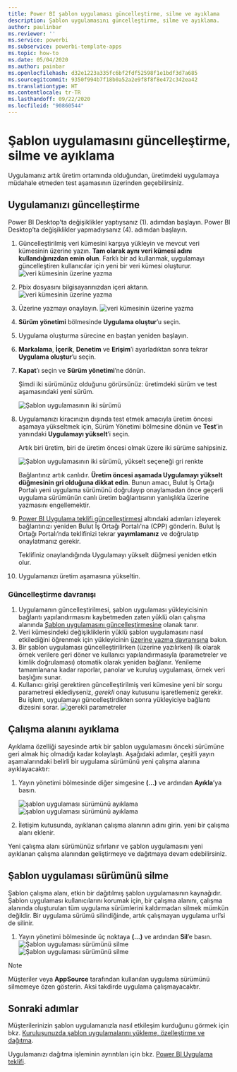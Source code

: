 ```yaml
---
title: Power BI şablon uygulaması güncelleştirme, silme ve ayıklama
description: Şablon uygulamasını güncelleştirme, silme ve ayıklama.
author: paulinbar
ms.reviewer: ''
ms.service: powerbi
ms.subservice: powerbi-template-apps
ms.topic: how-to
ms.date: 05/04/2020
ms.author: painbar
ms.openlocfilehash: d32e1223a335fc6bf2fdf52598f1e1bdf3d7a685
ms.sourcegitcommit: 9350f994b7f18b0a52a2e9f8f8f8e472c342ea42
ms.translationtype: HT
ms.contentlocale: tr-TR
ms.lasthandoff: 09/22/2020
ms.locfileid: "90860544"
---
```

# <a name="update-delete-and-extract-template-app"></a>Şablon uygulamasını güncelleştirme, silme ve ayıklama

Uygulamanız artık üretim ortamında olduğundan, üretimdeki uygulamaya müdahale etmeden test aşamasının üzerinden geçebilirsiniz.
## <a name="update-your-app"></a>Uygulamanızı güncelleştirme

Power BI Desktop’ta değişiklikler yaptıysanız (1). adımdan başlayın. Power BI Desktop’ta değişiklikler yapmadıysanız (4). adımdan başlayın.

1. Güncelleştirilmiş veri kümesini karşıya yükleyin ve mevcut veri kümesinin üzerine yazın. **Tam olarak aynı veri kümesi adını kullandığınızdan emin olun**. Farklı bir ad kullanmak, uygulamayı güncelleştiren kullanıcılar için yeni bir veri kümesi oluşturur.
![veri kümesinin üzerine yazma](media/service-template-apps-update-extract-delete/power-bi-template-app-upload-dataset.png)
1. Pbix dosyasını bilgisayarınızdan içeri aktarın.
![veri kümesinin üzerine yazma](media/service-template-apps-update-extract-delete/power-bi-template-app-upload-dataset2.png)
1. Üzerine yazmayı onaylayın.
![veri kümesinin üzerine yazma](media/service-template-apps-update-extract-delete/power-bi-template-app-upload-dataset3.png)

1. **Sürüm yönetimi** bölmesinde **Uygulama oluştur**’u seçin.
1. Uygulama oluşturma sürecine en baştan yeniden başlayın.
1. **Markalama**, **İçerik**, **Denetim** ve **Erişim**’i ayarladıktan sonra tekrar **Uygulama oluştur**’u seçin.
1. **Kapat**’ı seçin ve **Sürüm yönetimi**’ne dönün.

   Şimdi iki sürümünüz olduğunu görürsünüz: üretimdeki sürüm ve test aşamasındaki yeni sürüm.

    ![Şablon uygulamasının iki sürümü](media/service-template-apps-update-extract-delete/power-bi-template-app-update1.png)

1. Uygulamanızı kiracınızın dışında test etmek amacıyla üretim öncesi aşamaya yükseltmek için, Sürüm Yönetimi bölmesine dönün ve **Test**’in yanındaki **Uygulamayı yükselt**’i seçin.

   Artık biri üretim, biri de üretim öncesi olmak üzere iki sürüme sahipsiniz.

   ![Şablon uygulamasının iki sürümü, yükselt seçeneği gri renkte](media/service-template-apps-update-extract-delete/power-bi-template-app-update2.png)

   Bağlantınız artık canlıdır. **Üretim öncesi aşamada Uygulamayı yükselt düğmesinin gri olduğuna dikkat edin**. Bunun amacı, Bulut İş Ortağı Portalı yeni uygulama sürümünü doğrulayıp onaylamadan önce geçerli uygulama sürümünün canlı üretim bağlantısının yanlışlıkla üzerine yazmasını engellemektir.

1. [Power BI Uygulama teklifi güncelleştirmesi](/azure/marketplace/cloud-partner-portal/power-bi/cpp-update-existing-offer) altındaki adımları izleyerek bağlantınızı yeniden Bulut İş Ortağı Portalı'na (CPP) gönderin. Bulut İş Ortağı Portalı’nda teklifinizi tekrar **yayımlamanız** ve doğrulatıp onaylatmanız gerekir.

   Teklifiniz onaylandığında Uygulamayı yükselt düğmesi yeniden etkin olur. 
1. Uygulamanızı üretim aşamasına yükseltin.
   
### <a name="update-behavior"></a>Güncelleştirme davranışı

1. Uygulamanın güncelleştirilmesi, şablon uygulaması yükleyicisinin bağlantı yapılandırmasını kaybetmeden zaten yüklü olan çalışma alanında [Şablon uygulamasını güncelleştirmesine](service-template-apps-install-distribute.md#update-a-template-app) olanak tanır.
1. Veri kümesindeki değişikliklerin yüklü şablon uygulamasını nasıl etkilediğini öğrenmek için yükleyicinin [üzerine yazma davranışına](service-template-apps-install-distribute.md#overwrite-behavior) bakın.
1. Bir şablon uygulaması güncelleştirilirken (üzerine yazılırken) ilk olarak örnek verilere geri döner ve kullanıcı yapılandırmasıyla (parametreler ve kimlik doğrulaması) otomatik olarak yeniden bağlanır. Yenileme tamamlanana kadar raporlar, panolar ve kuruluş uygulaması, örnek veri başlığını sunar.
1. Kullanıcı girişi gerektiren güncelleştirilmiş veri kümesine yeni bir sorgu parametresi eklediyseniz, *gerekli* onay kutusunu işaretlemeniz gerekir. Bu işlem, uygulamayı güncelleştirdikten sonra yükleyiciye bağlantı dizesini sorar.
 ![gerekli parametreler](media/service-template-apps-update-extract-delete/power-bi-template-app-upload-dataset4.png)

## <a name="extract-workspace"></a>Çalışma alanını ayıklama
Ayıklama özelliği sayesinde artık bir şablon uygulamasını önceki sürümüne geri almak hiç olmadığı kadar kolaylaştı. Aşağıdaki adımlar, çeşitli yayın aşamalarındaki belirli bir uygulama sürümünü yeni çalışma alanına ayıklayacaktır:

1. Yayın yönetimi bölmesinde diğer simgesine **(...)** ve ardından **Ayıkla**’ya basın.

    ![şablon uygulaması sürümünü ayıklama](media/service-template-apps-update-extract-delete/power-bi-template-app-extract.png) ![şablon uygulaması sürümünü ayıklama](media/service-template-apps-update-extract-delete/power-bi-template-app-extract-dialog.png)
2. İletişim kutusunda, ayıklanan çalışma alanının adını girin. yeni bir çalışma alanı eklenir.

Yeni çalışma alanı sürümünüz sıfırlanır ve şablon uygulamasını yeni ayıklanan çalışma alanından geliştirmeye ve dağıtmaya devam edebilirsiniz.

## <a name="delete-template-app-version"></a>Şablon uygulaması sürümünü silme
Şablon çalışma alanı, etkin bir dağıtılmış şablon uygulamasının kaynağıdır. Şablon uygulaması kullanıcılarını korumak için, bir çalışma alanını, çalışma alanında oluşturulan tüm uygulama sürümlerini kaldırmadan silmek mümkün değildir.
Bir uygulama sürümü silindiğinde, artık çalışmayan uygulama url’si de silinir.

1. Yayın yönetimi bölmesinde üç noktaya **(...)** ve ardından **Sil**’e basın.
 ![Şablon uygulaması sürümünü silme](media/service-template-apps-update-extract-delete/power-bi-template-app-delete.png)
 ![Şablon uygulaması sürümünü silme](media/service-template-apps-update-extract-delete/power-bi-template-app-delete-dialog.png)

>[!NOTE]
>Müşteriler veya **AppSource** tarafından kullanılan uygulama sürümünü silmemeye özen gösterin. Aksi takdirde uygulama çalışmayacaktır.

## <a name="next-steps"></a>Sonraki adımlar

Müşterilerinizin şablon uygulamanızla nasıl etkileşim kurduğunu görmek için bkz. [Kuruluşunuzda şablon uygulamalarını yükleme, özelleştirme ve dağıtma](service-template-apps-install-distribute.md).

Uygulamanızı dağıtma işleminin ayrıntıları için bkz. [Power BI Uygulama teklifi](/azure/marketplace/cloud-partner-portal/power-bi/cpp-power-bi-offer).